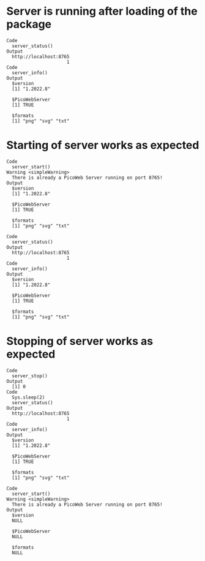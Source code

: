 # Server is running after loading of the package

    Code
      server_status()
    Output
      http://localhost:8765 
                          1 
    Code
      server_info()
    Output
      $version
      [1] "1.2022.8"
      
      $PicoWebServer
      [1] TRUE
      
      $formats
      [1] "png" "svg" "txt"
      

# Starting of server works as expected

    Code
      server_start()
    Warning <simpleWarning>
      There is already a PicoWeb Server running on port 8765!
    Output
      $version
      [1] "1.2022.8"
      
      $PicoWebServer
      [1] TRUE
      
      $formats
      [1] "png" "svg" "txt"
      
    Code
      server_status()
    Output
      http://localhost:8765 
                          1 
    Code
      server_info()
    Output
      $version
      [1] "1.2022.8"
      
      $PicoWebServer
      [1] TRUE
      
      $formats
      [1] "png" "svg" "txt"
      

# Stopping of server works as expected

    Code
      server_stop()
    Output
      [1] 0
    Code
      Sys.sleep(2)
      server_status()
    Output
      http://localhost:8765 
                          1 
    Code
      server_info()
    Output
      $version
      [1] "1.2022.8"
      
      $PicoWebServer
      [1] TRUE
      
      $formats
      [1] "png" "svg" "txt"
      
    Code
      server_start()
    Warning <simpleWarning>
      There is already a PicoWeb Server running on port 8765!
    Output
      $version
      NULL
      
      $PicoWebServer
      NULL
      
      $formats
      NULL
      

